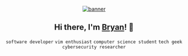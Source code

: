 <p align="center">
  <a href="https://bryanmylee.github.io">
    <img alt="banner" src="https://user-images.githubusercontent.com/42545742/117394037-f42b5d00-af27-11eb-82cb-e5b0325aaf56.gif" />
  </a>
</p>

<h2 align="center">
  Hi there, I'm <a href="https://bryanmylee.github.io">Bryan</a>! 👋
</h2>

<p align="center">
  <code>software developer</code>
  <code>vim enthusiast</code>
  <code>computer science student</code>
  <code>tech geek</code>
  <code>cybersecurity researcher</code>
</p>
